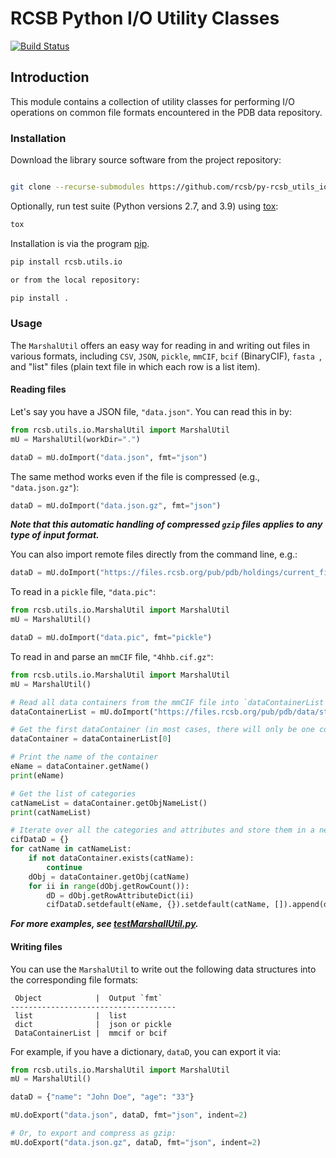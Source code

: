 # RCSB Python I/O Utility Classes

[![Build Status](https://dev.azure.com/rcsb/RCSB%20PDB%20Python%20Projects/_apis/build/status/rcsb.py-rcsb_utils_io?branchName=master)](https://dev.azure.com/rcsb/RCSB%20PDB%20Python%20Projects/_build/latest?definitionId=13&branchName=master)

## Introduction

This module contains a collection of utility classes for performing I/O operations on common
file formats encountered in the PDB data repository.

### Installation

Download the library source software from the project repository:

```bash

git clone --recurse-submodules https://github.com/rcsb/py-rcsb_utils_io.git

```

Optionally, run test suite (Python versions 2.7, and 3.9) using
[tox](http://tox.readthedocs.io/en/latest/example/platform.html):

```bash
tox
```

Installation is via the program [pip](https://pypi.python.org/pypi/pip).

```bash
pip install rcsb.utils.io

or from the local repository:

pip install .
```

### Usage

The `MarshalUtil` offers an easy way for reading in and writing out files in various formats, including `CSV`, `JSON`, `pickle`, `mmCIF`, `bcif` (BinaryCIF), `fasta `, and "list" files (plain text file in which each row is a list item).

#### Reading files

Let's say you have a JSON file, `"data.json"`. You can read this in by:
```python
from rcsb.utils.io.MarshalUtil import MarshalUtil
mU = MarshalUtil(workDir=".")

dataD = mU.doImport("data.json", fmt="json")
```

The same method works even if the file is compressed (e.g., `"data.json.gz"`):
```python
dataD = mU.doImport("data.json.gz", fmt="json")
```

**_Note that this automatic handling of compressed `gzip` files applies to any type of input format._**

You can also import remote files directly from the command line, e.g.:
```python
dataD = mU.doImport("https://files.rcsb.org/pub/pdb/holdings/current_file_holdings.json.gz", fmt="json")
```

To read in a `pickle` file, `"data.pic"`:
```python
from rcsb.utils.io.MarshalUtil import MarshalUtil
mU = MarshalUtil()

dataD = mU.doImport("data.pic", fmt="pickle")
```

To read in and parse an `mmCIF` file, `"4hhb.cif.gz"`:
```python
from rcsb.utils.io.MarshalUtil import MarshalUtil
mU = MarshalUtil()

# Read all data containers from the mmCIF file into `dataContainerList`
dataContainerList = mU.doImport("https://files.rcsb.org/pub/pdb/data/structures/divided/mmCIF/hh/4hhb.cif.gz", fmt="mmcif")

# Get the first dataContainer (in most cases, there will only be one container in the file)
dataContainer = dataContainerList[0]

# Print the name of the container
eName = dataContainer.getName()
print(eName)

# Get the list of categories
catNameList = dataContainer.getObjNameList()
print(catNameList)

# Iterate over all the categories and attributes and store them in a new dictionary 
cifDataD = {}
for catName in catNameList:
    if not dataContainer.exists(catName):
        continue
    dObj = dataContainer.getObj(catName)
    for ii in range(dObj.getRowCount()):
        dD = dObj.getRowAttributeDict(ii)
        cifDataD.setdefault(eName, {}).setdefault(catName, []).append(dD)
```

**_For more examples, see [testMarshallUtil.py](https://github.com/rcsb/py-rcsb_utils_io/blob/master/rcsb/utils/tests-io/testMarshallUtil.py)._**

#### Writing files

You can use the `MarshalUtil` to write out the following data structures into the corresponding file formats:
```
 Object            |  Output `fmt`
-------------------------------------
 list              |  list
 dict              |  json or pickle
 DataContainerList |  mmcif or bcif
```

For example, if you have a dictionary, `dataD`, you can export it via:
```python
from rcsb.utils.io.MarshalUtil import MarshalUtil
mU = MarshalUtil()

dataD = {"name": "John Doe", "age": "33"}

mU.doExport("data.json", dataD, fmt="json", indent=2)

# Or, to export and compress as gzip:
mU.doExport("data.json.gz", dataD, fmt="json", indent=2)
```
